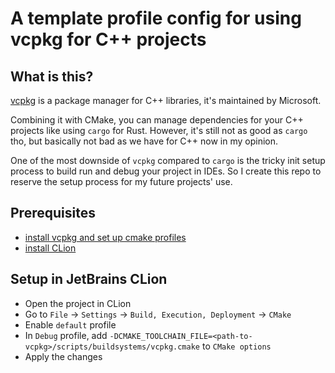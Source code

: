 # A template profile config for using vcpkg for C++ projects

## What is this?

[vcpkg](https://github.com/microsoft/vcpkg) is a package manager for C++ libraries, it's maintained by Microsoft.

Combining it with CMake, you can manage dependencies for your C++ projects like using `cargo` for Rust. However, it's still not as good as `cargo` tho, but basically not bad as we have for C++ now in my opinion.

One of the most downside of `vcpkg` compared to `cargo` is the tricky init setup process to build run and debug your project in IDEs. So I create this repo to reserve the setup process for my future projects' use.

## Prerequisites

- [install vcpkg and set up cmake profiles](https://learn.microsoft.com/en-us/vcpkg/get_started/get-started-vscode?pivots=shell-bash)
- [install CLion](https://www.jetbrains.com/clion/download/)

## Setup in JetBrains CLion

- Open the project in CLion
- Go to `File` -> `Settings` -> `Build, Execution, Deployment` -> `CMake`
- Enable `default` profile
- In `Debug` profile, add `-DCMAKE_TOOLCHAIN_FILE=<path-to-vcpkg>/scripts/buildsystems/vcpkg.cmake` to `CMake options`
- Apply the changes
